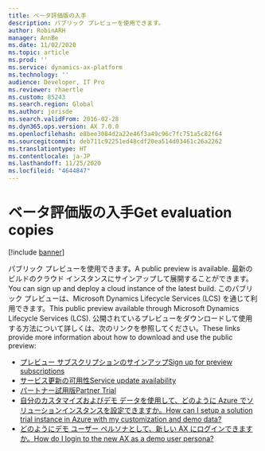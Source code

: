 ```yaml
---
title: ベータ評価版の入手
description: パブリック プレビューを使用できます。
author: RobinARH
manager: AnnBe
ms.date: 11/02/2020
ms.topic: article
ms.prod: ''
ms.service: dynamics-ax-platform
ms.technology: ''
audience: Developer, IT Pro
ms.reviewer: rhaertle
ms.custom: 85243
ms.search.region: Global
ms.author: jorisde
ms.search.validFrom: 2016-02-28
ms.dyn365.ops.version: AX 7.0.0
ms.openlocfilehash: e8bee3084d2a22e46f3a49c96c7fc751a5c82f64
ms.sourcegitcommit: deb711c92251ed48cdf20ea514d03461c26a2262
ms.translationtype: HT
ms.contentlocale: ja-JP
ms.lasthandoff: 11/25/2020
ms.locfileid: "4644847"
---
```

# <a name="get-evaluation-copies"></a><span data-ttu-id="b05ea-103">ベータ評価版の入手</span><span class="sxs-lookup"><span data-stu-id="b05ea-103">Get evaluation copies</span></span>

[!include [banner](../includes/banner.md)]

<span data-ttu-id="b05ea-104">パブリック プレビューを使用できます。</span><span class="sxs-lookup"><span data-stu-id="b05ea-104">A public preview is available.</span></span> <span data-ttu-id="b05ea-105">最新のビルドのクラウド インスタンスにサインアップして展開することができます。</span><span class="sxs-lookup"><span data-stu-id="b05ea-105">You can sign up and deploy a cloud instance of the latest build.</span></span> <span data-ttu-id="b05ea-106">このパブリック プレビューは、Microsoft Dynamics Lifecycle Services (LCS) を通じて利用できます。</span><span class="sxs-lookup"><span data-stu-id="b05ea-106">This public preview available through Microsoft Dynamics Lifecycle Services (LCS).</span></span> <span data-ttu-id="b05ea-107">公開されているプレビューをダウンロードして使用する方法について詳しくは、次のリンクを参照してください。</span><span class="sxs-lookup"><span data-stu-id="b05ea-107">These links provide more information about how to download and use the public preview:</span></span>

- [<span data-ttu-id="b05ea-108">プレビュー サブスクリプションのサインアップ</span><span class="sxs-lookup"><span data-stu-id="b05ea-108">Sign up for preview subscriptions</span></span>](sign-up-preview-subscription.md)
- [<span data-ttu-id="b05ea-109">サービス更新の可用性</span><span class="sxs-lookup"><span data-stu-id="b05ea-109">Service update availability</span></span>](../../fin-ops/get-started/public-preview-releases.md)
- [<span data-ttu-id="b05ea-110">パートナー試用版</span><span class="sxs-lookup"><span data-stu-id="b05ea-110">Partner Trial</span></span>](https://mbs.microsoft.com/partnersource/global/news-events/news/Microsoft_Dynamics_AX_Public_Preview)
- [<span data-ttu-id="b05ea-111">自分のカスタマイズおよびデモ データを使用して、どのように Azure でソリューションインスタンスを設定できますか。</span><span class="sxs-lookup"><span data-stu-id="b05ea-111">How can I setup a solution trial instance in Azure with my customization and demo data?</span></span>](https://blogs.msdn.microsoft.com/lcs/2016/03/03/how-can-i-setup-a-dynamics-ax-solution-trial-instance-in-azure-with-my-customization-and-demo-data/)
- [<span data-ttu-id="b05ea-112">どのようにデモ ユーザー ペルソナとして、新しい AX にログインできますか。</span><span class="sxs-lookup"><span data-stu-id="b05ea-112">How do I login to the new AX as a demo user persona?</span></span>](https://blogs.msdn.microsoft.com/lcs/2016/03/17/how-do-i-login-to-the-new-ax-as-a-demo-user-persona/)




